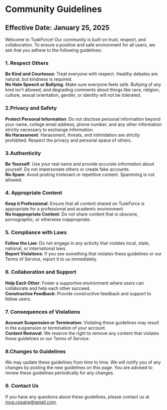 # Community Guidelines
## Effective Date: January 25, 2025

Welcome to TuskForce! Our community is built on trust, respect, and collaboration. To ensure a positive and safe environment for all users, we ask that you adhere to the following guidelines:

### 1. Respect Others
   **Be Kind and Courteous**: Treat everyone with respect. Healthy debates are natural, but kindness is required.  
   **No Hate Speech or Bullying**: Make sure everyone feels safe. Bullying of any kind isn't allowed, and degrading comments about things like race, religion, culture, sexual orientation, gender, or identity will not be tolerated.  

### 2.Privacy and Safety
   **Protect Personal Information**: Do not disclose personal information beyond your name, college email address, phone number, and any other information strictly necessary to exchange information.  
   **No Harassment**: Harassment, threats, and intimidation are strictly prohibited. Respect the privacy and personal space of others.  
  
### 3.Authenticity
   **Be Yourself**: Use your real name and provide accurate information about yourself. Do not impersonate others or create fake accounts.  
   **No Spam**: Avoid posting irrelevant or repetitive content. Spamming is not allowed.  
  
### 4. Appropriate Content
   **Keep it Professional**: Ensure that all content shared on TuskForce is appropriate for a professional and academic environment.  
   **No Inappropriate Content**: Do not share content that is obscene, pornographic, or otherwise inappropriate.  
  
### 5. Compliance with Laws
   **Follow the Law**: Do not engage in any activity that violates local, state, national, or international laws.  
   **Report Violations**: If you see something that violates these guidelines or our Terms of Service, report it to us immediately.  
  
### 6. Collaboration and Support
   **Help Each Other**: Foster a supportive environment where users can collaborate and help each other succeed.  
   **Constructive Feedback**: Provide constructive feedback and support to fellow users.  

### 7. Consequences of Violations
   **Account Suspension or Termination**: Violating these guidelines may result in the suspension or termination of your account.  
   **Content Removal**: We reserve the right to remove any content that violates these guidelines or our Terms of Service.  

### 8.Changes to Guidelines
   We may update these guidelines from time to time. We will notify you of any changes by posting the new guidelines on this page. You are advised to review these guidelines periodically for any changes.  

### 9. Contact Us
   If you have any questions about these guidelines, please contact us at mug.cesaire@gmail.com.  